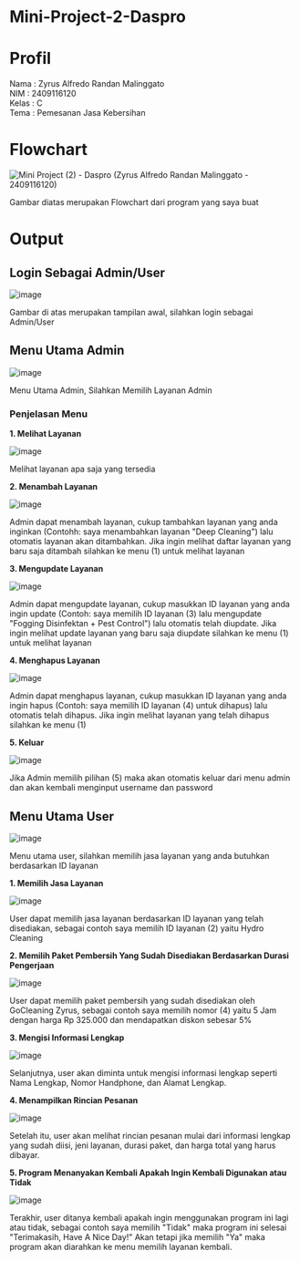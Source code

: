 # Mini-Project-2-Daspro

# Profil
Nama : Zyrus Alfredo Randan Malinggato\
NIM : 2409116120\
Kelas : C\
Tema : Pemesanan Jasa Kebersihan

# Flowchart

![Mini Project (2) - Daspro (Zyrus Alfredo Randan Malinggato - 2409116120)](https://github.com/user-attachments/assets/bfa7df98-42b3-4227-ad90-ec2cec024bdc)

Gambar diatas merupakan Flowchart dari program yang saya buat

# Output

## Login Sebagai Admin/User

![image](https://github.com/user-attachments/assets/6f84df68-99d5-40f7-bd0f-0e486629eeda)

Gambar di atas merupakan tampilan awal, silahkan login sebagai Admin/User

## Menu Utama Admin
![image](https://github.com/user-attachments/assets/31288c78-8a2a-4438-b835-a70eeab51300)

Menu Utama Admin, Silahkan Memilih Layanan Admin

### Penjelasan Menu

**1. Melihat Layanan**

![image](https://github.com/user-attachments/assets/d0c9e45d-8045-431d-86fd-6bceb4b24f53)

Melihat layanan apa saja yang tersedia

**2. Menambah Layanan**

![image](https://github.com/user-attachments/assets/c427e1c4-84de-44a4-8184-b3ade0917d96)

Admin dapat menambah layanan, cukup tambahkan layanan yang anda inginkan (Contohh: saya menambahkan layanan "Deep Cleaning") lalu otomatis layanan akan ditambahkan. Jika ingin melihat daftar layanan yang baru saja ditambah silahkan ke menu (1) untuk melihat layanan

**3. Mengupdate Layanan**

![image](https://github.com/user-attachments/assets/9364d324-4223-4d99-9b7b-a27ed44143d9)

Admin dapat mengupdate layanan, cukup masukkan ID layanan yang anda ingin update (Contoh: saya memilih ID layanan (3) lalu mengupdate "Fogging Disinfektan +  Pest Control") lalu otomatis telah diupdate. Jika ingin melihat update layanan yang baru saja diupdate silahkan ke menu (1) untuk melihat layanan

**4. Menghapus Layanan**

![image](https://github.com/user-attachments/assets/aa3ccd75-76e1-4fd5-8e5b-e49a0ec58e9f)

Admin dapat menghapus layanan, cukup masukkan ID layanan yang anda ingin hapus (Contoh: saya memilih ID layanan (4) untuk dihapus) lalu otomatis telah dihapus. Jika ingin melihat layanan yang telah dihapus silahkan ke menu (1)

**5. Keluar**

![image](https://github.com/user-attachments/assets/8b12d005-4175-4909-bd86-3be2c1dcd54e)

Jika Admin memilih pilihan (5) maka akan otomatis keluar dari menu admin dan akan kembali menginput username dan password

## Menu Utama User

![image](https://github.com/user-attachments/assets/6e500b3c-69fa-4c68-898e-bcc6f5575962)

Menu utama user, silahkan memilih jasa layanan yang anda butuhkan berdasarkan ID layanan

**1. Memilih Jasa Layanan**

![image](https://github.com/user-attachments/assets/93d7bfb5-25cb-4036-94a1-9a2cf5c90699)

User dapat memilih jasa layanan berdasarkan ID layanan yang telah disediakan, sebagai contoh saya memilih ID layanan (2) yaitu Hydro Cleaning

**2. Memilih Paket Pembersih Yang Sudah Disediakan Berdasarkan Durasi Pengerjaan**

![image](https://github.com/user-attachments/assets/900701c7-1b65-4285-8812-3c6e3b4f3b6e)

User dapat memilih paket pembersih yang sudah disediakan oleh GoCleaning Zyrus, sebagai contoh saya memilih nomor (4) yaitu 5 Jam dengan harga Rp 325.000 dan mendapatkan diskon sebesar 5%

**3. Mengisi Informasi Lengkap**

![image](https://github.com/user-attachments/assets/8bcaf4e1-88a8-4808-8a46-7235297c3fd7)

Selanjutnya, user akan diminta untuk mengisi informasi lengkap seperti Nama Lengkap, Nomor Handphone, dan Alamat Lengkap.

**4. Menampilkan Rincian Pesanan**

![image](https://github.com/user-attachments/assets/a91bdf42-6163-4fa2-bb64-ec955aadc8dd)

Setelah itu, user akan melihat rincian pesanan mulai dari informasi lengkap yang sudah diisi, jeni layanan, durasi paket, dan harga total yang harus dibayar.

**5. Program Menanyakan Kembali Apakah Ingin Kembali Digunakan atau Tidak**

![image](https://github.com/user-attachments/assets/4fd115a1-1636-4296-b4e0-f46ea2fed933)

Terakhir, user ditanya kembali apakah ingin menggunakan program ini lagi atau tidak, sebagai contoh saya memilih "Tidak" maka program ini selesai "Terimakasih, Have A Nice Day!"
Akan tetapi jika memilih "Ya" maka program akan diarahkan ke menu memilih layanan kembali.
